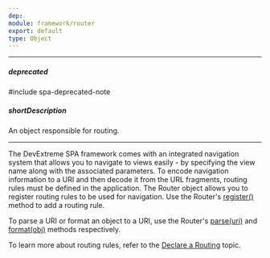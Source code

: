 ```yaml
---
dep: 
module: framework/router
export: default
type: Object
---
```

---
##### deprecated
#include spa-deprecated-note

##### shortDescription
An object responsible for routing.

---
The DevExtreme SPA framework comes with an integrated navigation system that allows you to navigate to views easily - by specifying the view name along with the associated parameters. To encode navigation information to a URI and then decode it from the URL fragments, routing rules must be defined in the application. The Router object allows you to register routing rules to be used for navigation. Use the Router's [register()](/api-reference/40%20SPA%20Framework/Router/3%20Methods/register(pattern_defaults_constraints).md '/Documentation/ApiReference/SPA_Framework/Router/Methods/#registerpattern_defaults_constraints') method to add a routing rule.

To parse a URI or format an object to a URI, use the Router's [parse(uri)](/api-reference/40%20SPA%20Framework/Router/3%20Methods/parse(uri).md '/Documentation/ApiReference/SPA_Framework/Router/Methods/#parseuri') and [format(obj)](/api-reference/40%20SPA%20Framework/Router/3%20Methods/format(obj).md '/Documentation/ApiReference/SPA_Framework/Router/Methods/#formatobj') methods respectively.

To learn more about routing rules, refer to the [Declare a Routing](/Documentation/17_2/Guide/SPA_Framework/Navigation_and_Routing/#Declare_a_Routing) topic.